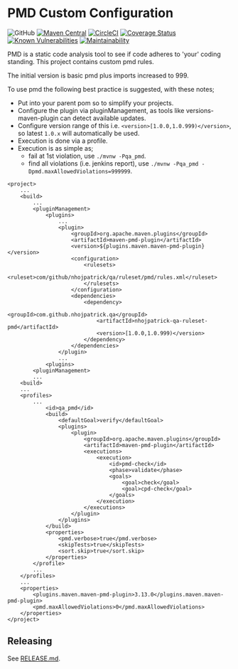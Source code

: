 # PMD Custom Configuration

![GitHub](https://img.shields.io/github/license/nhojpatrick/nhojpatrick-qa-ruleset-pmd?style=plastic)
[![Maven Central](https://img.shields.io/maven-central/v/com.github.nhojpatrick.qa/nhojpatrick-qa-ruleset-pmd?style=plastic)](https://search.maven.org/artifact/com.github.nhojpatrick.qa/nhojpatrick-qa-ruleset-pmd)
[![CircleCI](https://img.shields.io/circleci/build/github/nhojpatrick/nhojpatrick-qa-ruleset-pmd/develop?label=circleci&style=plastic)](https://circleci.com/gh/nhojpatrick/nhojpatrick-qa-ruleset-pmd/tree/develop)
[![Coverage Status](https://coveralls.io/repos/github/nhojpatrick/nhojpatrick-qa-ruleset-pmd/badge.svg?branch=develop)](https://coveralls.io/github/nhojpatrick/nhojpatrick-qa-ruleset-pmd?branch=develop)
[![Known Vulnerabilities](https://snyk.io/test/github/nhojpatrick/nhojpatrick-qa-ruleset-pmd/develop/badge.svg)](https://snyk.io/test/github/nhojpatrick/nhojpatrick-qa-ruleset-pmd/develop)
[![Maintainability](https://api.codeclimate.com/v1/badges/22fc2eaf1ecbca4e9b04/maintainability)](https://codeclimate.com/github/nhojpatrick/nhojpatrick-qa-ruleset-pmd/maintainability)

PMD is a static code analysis tool to see if code adheres to 'your'
coding standing. This project contains custom pmd rules.

The initial version is basic pmd plus imports increased to 999.

To use pmd the following best practice is suggested, with these notes;
* Put into your parent pom so to simplify your projects.
* Configure the plugin via pluginManagement, as tools like versions-maven-plugin can detect available updates.
* Configure version range of this i.e. `<version>[1.0.0,1.0.999)</version>`, so latest `1.0.x` will automatically be used.
* Execution is done via a profile.
* Execution is as simple as;
  * fail at 1st violation, use `./mvnw -Pqa_pmd`.
  * find all violations (i.e. jenkins report), use `./mvnw -Pqa_pmd -Dpmd.maxAllowedViolations=999999`.

```
<project>
	...
	<build>
		...
		<pluginManagement>
			<plugins>
				...
				<plugin>
					<groupId>org.apache.maven.plugins</groupId>
					<artifactId>maven-pmd-plugin</artifactId>
					<version>${plugins.maven.maven-pmd-plugin}</version>
					<configuration>
						<rulesets>
							<ruleset>com/github/nhojpatrick/qa/ruleset/pmd/rules.xml</ruleset>
						</rulesets>
					</configuration>
					<dependencies>
						<dependency>
							<groupId>com.github.nhojpatrick.qa</groupId>
							<artifactId>nhojpatrick-qa-ruleset-pmd</artifactId>
							<version>[1.0.0,1.0.999)</version>
						</dependency>
					</dependencies>
				</plugin>
				...
			<plugins>
		<pluginManagement>
		...
	<build>
	...
	<profiles>
		...
			<id>qa_pmd</id>
			<build>
				<defaultGoal>verify</defaultGoal>
				<plugins>
					<plugin>
						<groupId>org.apache.maven.plugins</groupId>
						<artifactId>maven-pmd-plugin</artifactId>
						<executions>
							<execution>
								<id>pmd-check</id>
								<phase>validate</phase>
								<goals>
									<goal>check</goal>
									<goal>cpd-check</goal>
								</goals>
							</execution>
						</executions>
					</plugin>
				</plugins>
			</build>
			<properties>
				<pmd.verbose>true</pmd.verbose>
				<skipTests>true</skipTests>
				<sort.skip>true</sort.skip>
			</properties>
		</profile>
		...
	</profiles>
	...
	<properties>
		<plugins.maven.maven-pmd-plugin>3.13.0</plugins.maven.maven-pmd-plugin>
		<pmd.maxAllowedViolations>0</pmd.maxAllowedViolations>
	</properties>
</project>
```

## Releasing
See [RELEASE.md](./RELEASE.md).
